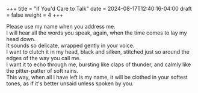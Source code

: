 +++
title = "If You'd Care to Talk"
date = 2024-08-17T12:40:16-04:00
draft = false
weight = 4
+++

Please use my name when you address me.  
I will hear all the words you speak, again, when the time comes to lay my head down.  
It sounds so delicate, wrapped gently in your voice.  
I want to clutch it in my head, black and silken, stitched just so around the edges of the way you call me.  
I want it to echo through me, bursting like claps of thunder, and calmly like the pitter-patter of soft rains.  
This way, when all I have left is my name, it will be clothed in your softest tones, as if it's better unsaid unless spoken by you.
